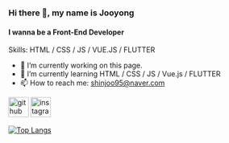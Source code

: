 ### Hi there 👋, my name is Jooyong
#### I wanna be a Front-End Developer

Skills: HTML / CSS / JS / VUE.JS / FLUTTER

- 🔭 I’m currently working on this page. 
- 🌱 I’m currently learning HTML / CSS / JS / Vue.js / FLUTTER
- 📫 How to reach me: shinjoo95@naver.com 


[<img src='https://cdn.jsdelivr.net/npm/simple-icons@3.0.1/icons/github.svg' alt='github' height='40'>](https://github.com/shinjoo95)  [<img src='https://cdn.jsdelivr.net/npm/simple-icons@3.0.1/icons/instagram.svg' alt='instagram' height='40'>](https://www.instagram.com/shinjoo95/)  

[![Top Langs](https://github-readme-stats.vercel.app/api/top-langs/?username=shinjoo95)](https://github.com/anuraghazra/github-readme-stats)


